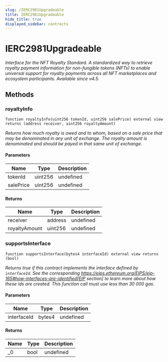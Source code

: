 ```yaml
---
slug: /IERC2981Upgradeable
title: IERC2981Upgradeable
hide_title: true
displayed_sidebar: contracts
---
```


# IERC2981Upgradeable

_Interface for the NFT Royalty Standard. A standardized way to retrieve royalty payment information for non-fungible tokens (NFTs) to enable universal support for royalty payments across all NFT marketplaces and ecosystem participants. *Available since v4.5.*_

## Methods

### royaltyInfo

```solidity
function royaltyInfo(uint256 tokenId, uint256 salePrice) external view returns (address receiver, uint256 royaltyAmount)
```

_Returns how much royalty is owed and to whom, based on a sale price that may be denominated in any unit of exchange. The royalty amount is denominated and should be payed in that same unit of exchange._

#### Parameters

| Name      | Type    | Description |
| --------- | ------- | ----------- |
| tokenId   | uint256 | undefined   |
| salePrice | uint256 | undefined   |

#### Returns

| Name          | Type    | Description |
| ------------- | ------- | ----------- |
| receiver      | address | undefined   |
| royaltyAmount | uint256 | undefined   |

### supportsInterface

```solidity
function supportsInterface(bytes4 interfaceId) external view returns (bool)
```

_Returns true if this contract implements the interface defined by `interfaceId`. See the corresponding https://eips.ethereum.org/EIPS/eip-165#how-interfaces-are-identified[EIP section] to learn more about how these ids are created. This function call must use less than 30 000 gas._

#### Parameters

| Name        | Type   | Description |
| ----------- | ------ | ----------- |
| interfaceId | bytes4 | undefined   |

#### Returns

| Name | Type | Description |
| ---- | ---- | ----------- |
| \_0  | bool | undefined   |
